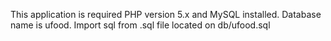 This application is required PHP version 5.x and MySQL installed. Database name is ufood. Import sql from .sql file located on db/ufood.sql
